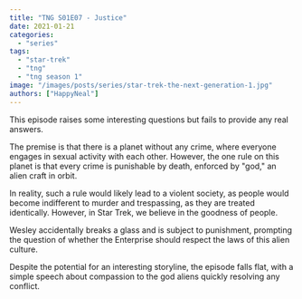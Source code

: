 ```yaml
---
title: "TNG S01E07 - Justice"
date: 2021-01-21
categories:
  - "series"
tags:
  - "star-trek"
  - "tng"
  - "tng season 1"
image: "/images/posts/series/star-trek-the-next-generation-1.jpg"
authors: ["HappyNeal"]
---
```


This episode raises some interesting questions but fails to provide any real answers.

The premise is that there is a planet without any crime, where everyone engages in sexual activity with each other. However, the one rule on this planet is that every crime is punishable by death, enforced by "god," an alien craft in orbit.

In reality, such a rule would likely lead to a violent society, as people would become indifferent to murder and trespassing, as they are treated identically. However, in Star Trek, we believe in the goodness of people.

Wesley accidentally breaks a glass and is subject to punishment, prompting the question of whether the Enterprise should respect the laws of this alien culture.

Despite the potential for an interesting storyline, the episode falls flat, with a simple speech about compassion to the god aliens quickly resolving any conflict.
